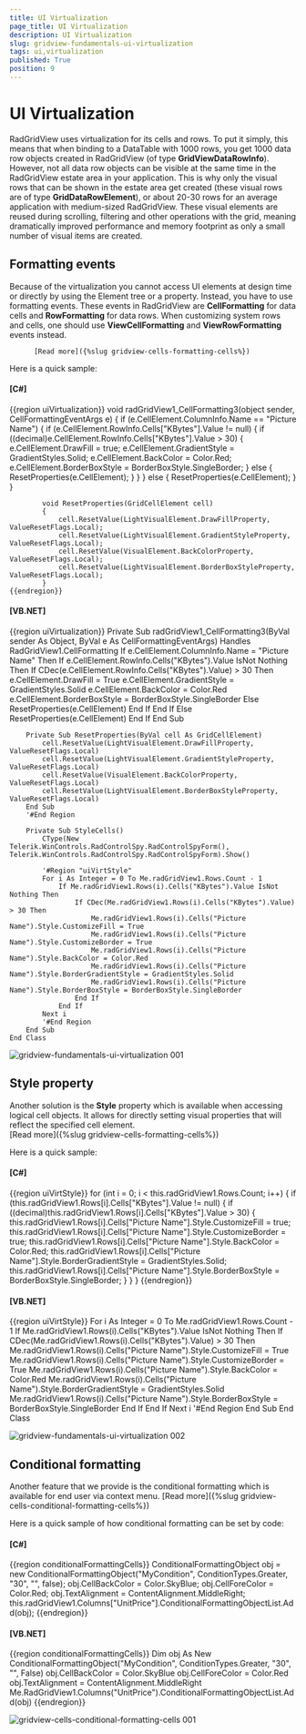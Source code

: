 ```yaml
---
title: UI Virtualization
page_title: UI Virtualization
description: UI Virtualization
slug: gridview-fundamentals-ui-virtualization
tags: ui,virtualization
published: True
position: 9
---
```


# UI Virtualization



RadGridView uses virtualization for its cells and rows. To put it simply, this means that when binding to a 
        DataTable with 1000 rows, you get 1000 data row objects created in RadGridView 
        (of type __GridViewDataRowInfo__).
        However, not all data row objects can be visible at the same time in the RadGridView estate area in your application. 
        This is why only the visual rows that can be shown in the estate area get created (these visual rows are of type 
        __GridDataRowElement__), or about 20-30 rows for an average application with medium-sized RadGridView. 
        These visual elements are reused during scrolling, filtering and other operations with the grid,
        meaning dramatically improved performance and memory footprint as only a small number of visual items are created.        
        

## Formatting events

Because of the virtualization you cannot access UI elements at design time or directly by using the
          Element tree or a property. Instead, you have to use formatting events. These events in RadGridView are
          __CellFormatting__ for data cells and __RowFormatting__ for data rows.
          When customizing system rows and cells,
          one should use __ViewCellFormatting__ and __ViewRowFormatting__ events instead.

          [Read more]({%slug gridview-cells-formatting-cells%})

Here is a quick sample:
        

#### __[C#]__

{{region uiVirtualization}}
	        void radGridView1_CellFormatting3(object sender, CellFormattingEventArgs e)
	        {
	            if (e.CellElement.ColumnInfo.Name == "Picture Name")
	            {
	                if (e.CellElement.RowInfo.Cells["KBytes"].Value != null)
	                {
	                    if ((decimal)e.CellElement.RowInfo.Cells["KBytes"].Value > 30)
	                    {
	                        e.CellElement.DrawFill = true;
	                        e.CellElement.GradientStyle = GradientStyles.Solid;
	                        e.CellElement.BackColor = Color.Red;
	                        e.CellElement.BorderBoxStyle = BorderBoxStyle.SingleBorder;
	                    }
	                    else
	                    {
	                        ResetProperties(e.CellElement);
	                    }
	                }
	            }
	            else
	            {
	                ResetProperties(e.CellElement);
	            }
	        }
	
	        void ResetProperties(GridCellElement cell)
	        {
	            cell.ResetValue(LightVisualElement.DrawFillProperty, ValueResetFlags.Local);
	            cell.ResetValue(LightVisualElement.GradientStyleProperty, ValueResetFlags.Local);
	            cell.ResetValue(VisualElement.BackColorProperty, ValueResetFlags.Local);
	            cell.ResetValue(LightVisualElement.BorderBoxStyleProperty, ValueResetFlags.Local);
	        }
	{{endregion}}



#### __[VB.NET]__

{{region uiVirtualization}}
	    Private Sub radGridView1_CellFormatting3(ByVal sender As Object, ByVal e As CellFormattingEventArgs) Handles RadGridView1.CellFormatting
	        If e.CellElement.ColumnInfo.Name = "Picture Name" Then
	            If e.CellElement.RowInfo.Cells("KBytes").Value IsNot Nothing Then
	                If CDec(e.CellElement.RowInfo.Cells("KBytes").Value) > 30 Then
	                    e.CellElement.DrawFill = True
	                    e.CellElement.GradientStyle = GradientStyles.Solid
	                    e.CellElement.BackColor = Color.Red
	                    e.CellElement.BorderBoxStyle = BorderBoxStyle.SingleBorder
	                Else
	                    ResetProperties(e.CellElement)
	                End If
	            End If
	        Else
	            ResetProperties(e.CellElement)
	        End If
	    End Sub
	
	    Private Sub ResetProperties(ByVal cell As GridCellElement)
	        cell.ResetValue(LightVisualElement.DrawFillProperty, ValueResetFlags.Local)
	        cell.ResetValue(LightVisualElement.GradientStyleProperty, ValueResetFlags.Local)
	        cell.ResetValue(VisualElement.BackColorProperty, ValueResetFlags.Local)
	        cell.ResetValue(LightVisualElement.BorderBoxStyleProperty, ValueResetFlags.Local)
	    End Sub
	    '#End Region
	
	    Private Sub StyleCells()
	        CType(New Telerik.WinControls.RadControlSpy.RadControlSpyForm(), Telerik.WinControls.RadControlSpy.RadControlSpyForm).Show()
	
	        '#Region "uiVirtStyle"
	        For i As Integer = 0 To Me.radGridView1.Rows.Count - 1
	            If Me.radGridView1.Rows(i).Cells("KBytes").Value IsNot Nothing Then
	                If CDec(Me.radGridView1.Rows(i).Cells("KBytes").Value) > 30 Then
	                    Me.radGridView1.Rows(i).Cells("Picture Name").Style.CustomizeFill = True
	                    Me.radGridView1.Rows(i).Cells("Picture Name").Style.CustomizeBorder = True
	                    Me.radGridView1.Rows(i).Cells("Picture Name").Style.BackColor = Color.Red
	                    Me.radGridView1.Rows(i).Cells("Picture Name").Style.BorderGradientStyle = GradientStyles.Solid
	                    Me.radGridView1.Rows(i).Cells("Picture Name").Style.BorderBoxStyle = BorderBoxStyle.SingleBorder
	                End If
	            End If
	        Next i
	        '#End Region
	    End Sub
	End Class

![gridview-fundamentals-ui-virtualization 001](images/gridview-fundamentals-ui-virtualization001.png)

## Style property

Another solution is the __Style__ property which is available when accessing logical cell objects.
        It allows for directly setting visual properties that will reflect the specified cell element.       
         [Read more]({%slug gridview-cells-formatting-cells%})

Here is a quick sample:
        

#### __[C#]__

{{region uiVirtStyle}}
	            for (int i = 0; i < this.radGridView1.Rows.Count; i++)
	            {
	                if (this.radGridView1.Rows[i].Cells["KBytes"].Value != null)
	                {
	                    if ((decimal)this.radGridView1.Rows[i].Cells["KBytes"].Value > 30)
	                    {
	                        this.radGridView1.Rows[i].Cells["Picture Name"].Style.CustomizeFill = true;
	                        this.radGridView1.Rows[i].Cells["Picture Name"].Style.CustomizeBorder = true;
	                        this.radGridView1.Rows[i].Cells["Picture Name"].Style.BackColor = Color.Red;
	                        this.radGridView1.Rows[i].Cells["Picture Name"].Style.BorderGradientStyle = GradientStyles.Solid;
	                        this.radGridView1.Rows[i].Cells["Picture Name"].Style.BorderBoxStyle = BorderBoxStyle.SingleBorder;
	                    }
	                }
	            }
	{{endregion}}



#### __[VB.NET]__

{{region uiVirtStyle}}
	        For i As Integer = 0 To Me.radGridView1.Rows.Count - 1
	            If Me.radGridView1.Rows(i).Cells("KBytes").Value IsNot Nothing Then
	                If CDec(Me.radGridView1.Rows(i).Cells("KBytes").Value) > 30 Then
	                    Me.radGridView1.Rows(i).Cells("Picture Name").Style.CustomizeFill = True
	                    Me.radGridView1.Rows(i).Cells("Picture Name").Style.CustomizeBorder = True
	                    Me.radGridView1.Rows(i).Cells("Picture Name").Style.BackColor = Color.Red
	                    Me.radGridView1.Rows(i).Cells("Picture Name").Style.BorderGradientStyle = GradientStyles.Solid
	                    Me.radGridView1.Rows(i).Cells("Picture Name").Style.BorderBoxStyle = BorderBoxStyle.SingleBorder
	                End If
	            End If
	        Next i
	        '#End Region
	    End Sub
	End Class

![gridview-fundamentals-ui-virtualization 002](images/gridview-fundamentals-ui-virtualization002.png)

## Conditional formatting

Another feature that we provide is the conditional formatting which is available for end user via context menu. 
         [Read more]({%slug gridview-cells-conditional-formatting-cells%})

Here is a quick sample of how conditional formatting can be set by code:
        

#### __[C#]__

{{region conditionalFormattingCells}}
	            ConditionalFormattingObject obj = new ConditionalFormattingObject("MyCondition", ConditionTypes.Greater, "30", "", false);
	            obj.CellBackColor = Color.SkyBlue;
	            obj.CellForeColor = Color.Red;
	            obj.TextAlignment = ContentAlignment.MiddleRight;
	            this.radGridView1.Columns["UnitPrice"].ConditionalFormattingObjectList.Add(obj);
	{{endregion}}



#### __[VB.NET]__

{{region conditionalFormattingCells}}
	        Dim obj As New ConditionalFormattingObject("MyCondition", ConditionTypes.Greater, "30", "", False)
	        obj.CellBackColor = Color.SkyBlue
	        obj.CellForeColor = Color.Red
	        obj.TextAlignment = ContentAlignment.MiddleRight
	        Me.RadGridView1.Columns("UnitPrice").ConditionalFormattingObjectList.Add(obj)
	{{endregion}}

![gridview-cells-conditional-formatting-cells 001](images/gridview-cells-conditional-formatting-cells001.png)
